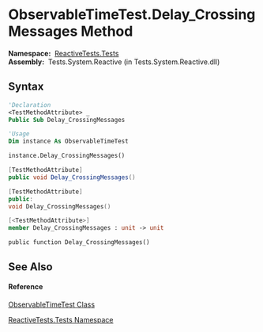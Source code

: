 # ObservableTimeTest.Delay\_CrossingMessages Method

**Namespace:**  [ReactiveTests.Tests](ReactiveTests.Tests\ReactiveTests.Tests.md)  
**Assembly:**  Tests.System.Reactive (in Tests.System.Reactive.dll)

## Syntax

```vb
'Declaration
<TestMethodAttribute> _
Public Sub Delay_CrossingMessages
```

```vb
'Usage
Dim instance As ObservableTimeTest

instance.Delay_CrossingMessages()
```

```csharp
[TestMethodAttribute]
public void Delay_CrossingMessages()
```

```c++
[TestMethodAttribute]
public:
void Delay_CrossingMessages()
```

```fsharp
[<TestMethodAttribute>]
member Delay_CrossingMessages : unit -> unit 
```

```jscript
public function Delay_CrossingMessages()
```

## See Also

#### Reference

[ObservableTimeTest Class](ObservableTimeTest\ObservableTimeTest.md)

[ReactiveTests.Tests Namespace](ReactiveTests.Tests\ReactiveTests.Tests.md)




